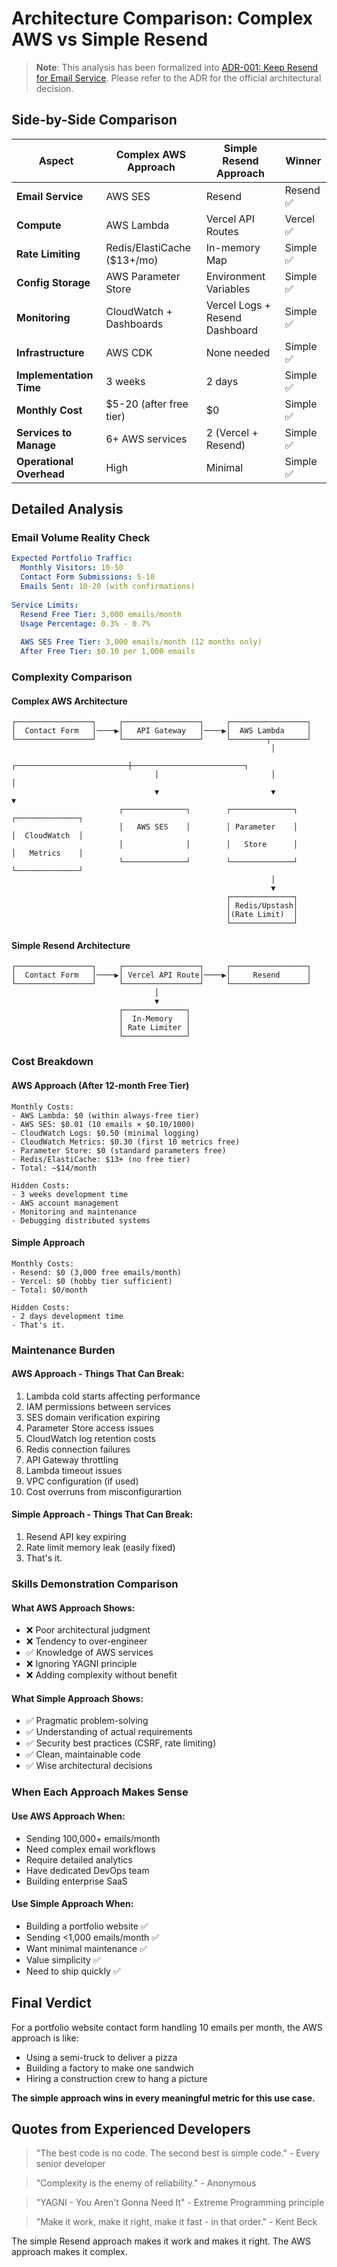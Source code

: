 # Architecture Comparison: Complex AWS vs Simple Resend

> **Note**: This analysis has been formalized into [ADR-001: Keep Resend for Email Service](./docs/adrs/ADR-001-keep-resend-for-email.md). Please refer to the ADR for the official architectural decision.

## Side-by-Side Comparison

| Aspect | Complex AWS Approach | Simple Resend Approach | Winner |
|--------|---------------------|----------------------|---------|
| **Email Service** | AWS SES | Resend | Resend ✅ |
| **Compute** | AWS Lambda | Vercel API Routes | Vercel ✅ |
| **Rate Limiting** | Redis/ElastiCache ($13+/mo) | In-memory Map | Simple ✅ |
| **Config Storage** | AWS Parameter Store | Environment Variables | Simple ✅ |
| **Monitoring** | CloudWatch + Dashboards | Vercel Logs + Resend Dashboard | Simple ✅ |
| **Infrastructure** | AWS CDK | None needed | Simple ✅ |
| **Implementation Time** | 3 weeks | 2 days | Simple ✅ |
| **Monthly Cost** | $5-20 (after free tier) | $0 | Simple ✅ |
| **Services to Manage** | 6+ AWS services | 2 (Vercel + Resend) | Simple ✅ |
| **Operational Overhead** | High | Minimal | Simple ✅ |

## Detailed Analysis

### Email Volume Reality Check

```yaml
Expected Portfolio Traffic:
  Monthly Visitors: 10-50
  Contact Form Submissions: 5-10
  Emails Sent: 10-20 (with confirmations)
  
Service Limits:
  Resend Free Tier: 3,000 emails/month
  Usage Percentage: 0.3% - 0.7%
  
  AWS SES Free Tier: 3,000 emails/month (12 months only)
  After Free Tier: $0.10 per 1,000 emails
```

### Complexity Comparison

#### Complex AWS Architecture
```
┌─────────────────┐     ┌─────────────────┐     ┌─────────────────┐
│  Contact Form   │────▶│   API Gateway   │────▶│  AWS Lambda     │
└─────────────────┘     └─────────────────┘     └────────┬────────┘
                                                          │
                                ┌─────────────────────────┼─────────────────────────┐
                                │                         │                         │
                                ▼                         ▼                         ▼
                        ┌──────────────┐        ┌──────────────┐        ┌──────────────┐
                        │   AWS SES    │        │ Parameter    │        │  CloudWatch  │
                        │              │        │   Store      │        │   Metrics    │
                        └──────────────┘        └──────────────┘        └──────────────┘
                                                          │
                                                          ▼
                                                ┌──────────────┐
                                                │ Redis/Upstash│
                                                │(Rate Limit)  │
                                                └──────────────┘
```

#### Simple Resend Architecture
```
┌─────────────────┐     ┌─────────────────┐     ┌─────────────────┐
│  Contact Form   │────▶│ Vercel API Route│────▶│     Resend      │
└─────────────────┘     └─────────────────┘     └─────────────────┘
                                │
                                ▼
                        ┌──────────────┐
                        │  In-Memory   │
                        │ Rate Limiter │
                        └──────────────┘
```

### Cost Breakdown

#### AWS Approach (After 12-month Free Tier)
```
Monthly Costs:
- AWS Lambda: $0 (within always-free tier)
- AWS SES: $0.01 (10 emails × $0.10/1000)
- CloudWatch Logs: $0.50 (minimal logging)
- CloudWatch Metrics: $0.30 (first 10 metrics free)
- Parameter Store: $0 (standard parameters free)
- Redis/ElastiCache: $13+ (no free tier)
- Total: ~$14/month

Hidden Costs:
- 3 weeks development time
- AWS account management
- Monitoring and maintenance
- Debugging distributed systems
```

#### Simple Approach
```
Monthly Costs:
- Resend: $0 (3,000 free emails/month)
- Vercel: $0 (hobby tier sufficient)
- Total: $0/month

Hidden Costs:
- 2 days development time
- That's it.
```

### Maintenance Burden

#### AWS Approach - Things That Can Break:
1. Lambda cold starts affecting performance
2. IAM permissions between services
3. SES domain verification expiring
4. Parameter Store access issues
5. CloudWatch log retention costs
6. Redis connection failures
7. API Gateway throttling
8. Lambda timeout issues
9. VPC configuration (if used)
10. Cost overruns from misconfigurartion

#### Simple Approach - Things That Can Break:
1. Resend API key expiring
2. Rate limit memory leak (easily fixed)
3. That's it.

### Skills Demonstration Comparison

#### What AWS Approach Shows:
- ❌ Poor architectural judgment
- ❌ Tendency to over-engineer
- ✅ Knowledge of AWS services
- ❌ Ignoring YAGNI principle
- ❌ Adding complexity without benefit

#### What Simple Approach Shows:
- ✅ Pragmatic problem-solving
- ✅ Understanding of actual requirements
- ✅ Security best practices (CSRF, rate limiting)
- ✅ Clean, maintainable code
- ✅ Wise architectural decisions

### When Each Approach Makes Sense

#### Use AWS Approach When:
- Sending 100,000+ emails/month
- Need complex email workflows
- Require detailed analytics
- Have dedicated DevOps team
- Building enterprise SaaS

#### Use Simple Approach When:
- Building a portfolio website ✅
- Sending <1,000 emails/month ✅
- Want minimal maintenance ✅
- Value simplicity ✅
- Need to ship quickly ✅

## Final Verdict

For a portfolio website contact form handling 10 emails per month, the AWS approach is like:
- Using a semi-truck to deliver a pizza
- Building a factory to make one sandwich
- Hiring a construction crew to hang a picture

**The simple approach wins in every meaningful metric for this use case.**

## Quotes from Experienced Developers

> "The best code is no code. The second best is simple code." - Every senior developer

> "Complexity is the enemy of reliability." - Anonymous

> "YAGNI - You Aren't Gonna Need It" - Extreme Programming principle

> "Make it work, make it right, make it fast - in that order." - Kent Beck

The simple Resend approach makes it work and makes it right. The AWS approach makes it complex.